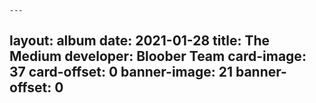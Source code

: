 	---
layout: album
date: 2021-01-28
title: The Medium
developer: Bloober Team
card-image: 37
card-offset: 0
banner-image: 21
banner-offset: 0
---